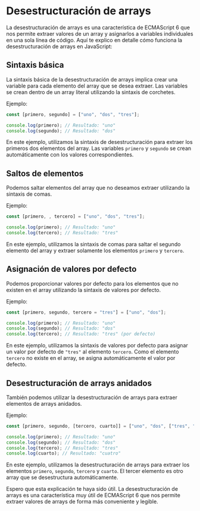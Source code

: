 # Desestructuración de arrays

La desestructuración de arrays es una característica de ECMAScript 6 que nos permite extraer valores de un array y asignarlos a variables individuales en una sola línea de código. Aquí te explico en detalle cómo funciona la desestructuración de arrays en JavaScript:

## Sintaxis básica

La sintaxis básica de la desestructuración de arrays implica crear una variable para cada elemento del array que se desea extraer. Las variables se crean dentro de un array literal utilizando la sintaxis de corchetes.

Ejemplo:

```javascript
const [primero, segundo] = ["uno", "dos", "tres"];

console.log(primero); // Resultado: "uno"
console.log(segundo); // Resultado: "dos"
```

En este ejemplo, utilizamos la sintaxis de desestructuración para extraer los primeros dos elementos del array. Las variables `primero` y `segundo` se crean automáticamente con los valores correspondientes.

## Saltos de elementos

Podemos saltar elementos del array que no deseamos extraer utilizando la sintaxis de comas.

Ejemplo:

```javascript
const [primero, , tercero] = ["uno", "dos", "tres"];

console.log(primero); // Resultado: "uno"
console.log(tercero); // Resultado: "tres"
```

En este ejemplo, utilizamos la sintaxis de comas para saltar el segundo elemento del array y extraer solamente los elementos `primero` y `tercero`.

## Asignación de valores por defecto

Podemos proporcionar valores por defecto para los elementos que no existen en el array utilizando la sintaxis de valores por defecto.

Ejemplo:

```javascript
const [primero, segundo, tercero = "tres"] = ["uno", "dos"];

console.log(primero); // Resultado: "uno"
console.log(segundo); // Resultado: "dos"
console.log(tercero); // Resultado: "tres" (por defecto)
```

En este ejemplo, utilizamos la sintaxis de valores por defecto para asignar un valor por defecto de `"tres"` al elemento `tercero`. Como el elemento `tercero` no existe en el array, se asigna automáticamente el valor por defecto.

## Desestructuración de arrays anidados

También podemos utilizar la desestructuración de arrays para extraer elementos de arrays anidados.

Ejemplo:

```javascript
const [primero, segundo, [tercero, cuarto]] = ["uno", "dos", ["tres", "cuatro"]];

console.log(primero); // Resultado: "uno"
console.log(segundo); // Resultado: "dos"
console.log(tercero); // Resultado: "tres"
console.log(cuarto); // Resultado: "cuatro"
```

En este ejemplo, utilizamos la desestructuración de arrays para extraer los elementos `primero`, `segundo`, `tercero` y `cuarto`. El tercer elemento es otro array que se desestructura automáticamente.

Espero que esta explicación te haya sido útil. La desestructuración de arrays es una característica muy útil de ECMAScript 6 que nos permite extraer valores de arrays de forma más conveniente y legible.